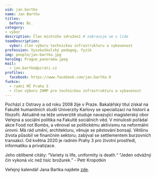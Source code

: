 ```yaml
---
uid: jan.bartko
name: Jan Bartko  
titles:
  before: Bc.
category:
- vybor
description: Člen místního sdružení # zobrazuje se v lide
teamDescription:
  vybor: člen výboru technickou infrastrukturu a vybavenost
profession: Vysokoškolský pedagog, fyzik
img: people/jan-bartko.jpg
heroImg: Prague_panorama.jpeg
mail:
  - jan.bartko@pirati.cz
profiles:
  facebook: https://www.facebook.com/jan.bartko.9
funkce:
  - radní MČ Praha 3
  - člen výboru ZHMP pro technickou infrastrukturu a vybavenost
---
```


Pochází z Ostravy a od roku 2008 žije v Praze. Bakalářský titul získal na Fakultě humanitních studií Univerzity Karlovy se specializací na historii a filozofii. Aktuálně na téže univerzitě studuje navazující magisterský obor Veřejná a sociální politika na Fakultě sociálních věd. V minulosti pořádal akce Food not Bombs, a věnoval se politickému aktivismu na neformální úrovni. Má rád umění, architekturu, věnuje se pěstování bonsají. Většinu života působil ve finančním sektoru; zabýval se settlementem burzovních transakcí. Od května 2020 je radním Prahy 3 pro životní prostředí, informatiku a privatizace.

Jeho oblíbené citáty: 
“Variety is life, uniformity is death.“
“Jeden odvážný čin vykoná víc než tisíc brožurek.” - Petr Kropotkin 

Veřejný kalendář Jana Bartka najdete [zde](https://outlook.office365.com/calendar/published/349991a71ba640c3b0302ab3e57a8d50@praha3.cz/aa50bd0f2cd4488a9f11edc8761b094e13554020364500732045/calendar.html).
